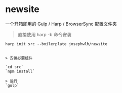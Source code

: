 # newsite

一个开箱即用的 Gulp / Harp / BrowserSync 配置文件夹


> 直接使用 harp -b 命令安装

`harp init src --boilerplate josephwlh/newsite`
```

> 安排必要组件

`cd src`
`npm install`

> 运行
`gulp`

